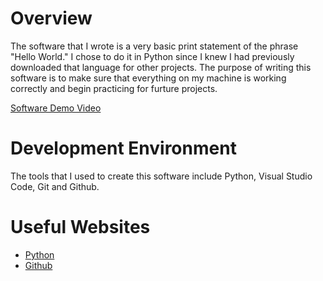 # Overview

The software that I wrote is a very basic print statement of the phrase "Hello World." I chose to do it in Python since I knew I had previously downloaded that language for other projects. The purpose of writing this software is to make sure that everything on my machine is working correctly and begin practicing for furture projects.

[Software Demo Video](https://youtu.be/XCFog13i86U)

# Development Environment

The tools that I used to create this software include Python, Visual Studio Code, Git and Github. 

# Useful Websites

* [Python](https://www.python.org/)
* [Github](https://github.com/)